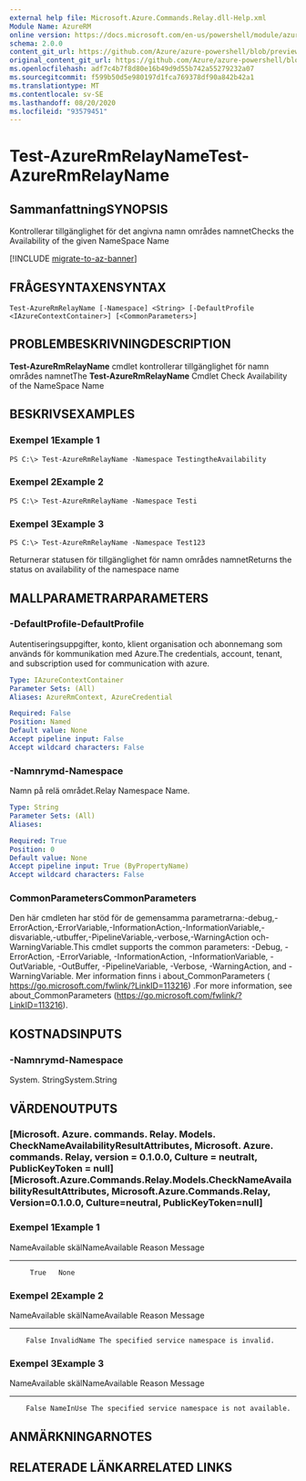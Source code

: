 ```yaml
---
external help file: Microsoft.Azure.Commands.Relay.dll-Help.xml
Module Name: AzureRM
online version: https://docs.microsoft.com/en-us/powershell/module/azurerm.relay/test-azurermrelayname
schema: 2.0.0
content_git_url: https://github.com/Azure/azure-powershell/blob/preview/src/ResourceManager/Relay/Commands.Relay/help/Test-AzureRmRelayName.md
original_content_git_url: https://github.com/Azure/azure-powershell/blob/preview/src/ResourceManager/Relay/Commands.Relay/help/Test-AzureRmRelayName.md
ms.openlocfilehash: adf7c4b7f8d80e16b49d9d55b742a55279232a07
ms.sourcegitcommit: f599b50d5e980197d1fca769378df90a842b42a1
ms.translationtype: MT
ms.contentlocale: sv-SE
ms.lasthandoff: 08/20/2020
ms.locfileid: "93579451"
---
```

# <span data-ttu-id="72130-101">Test-AzureRmRelayName</span><span class="sxs-lookup"><span data-stu-id="72130-101">Test-AzureRmRelayName</span></span>

## <span data-ttu-id="72130-102">Sammanfattning</span><span class="sxs-lookup"><span data-stu-id="72130-102">SYNOPSIS</span></span>
<span data-ttu-id="72130-103">Kontrollerar tillgänglighet för det angivna namn områdes namnet</span><span class="sxs-lookup"><span data-stu-id="72130-103">Checks the Availability of the given NameSpace Name</span></span>

[!INCLUDE [migrate-to-az-banner](../../includes/migrate-to-az-banner.md)]

## <span data-ttu-id="72130-104">FRÅGESYNTAXEN</span><span class="sxs-lookup"><span data-stu-id="72130-104">SYNTAX</span></span>

```
Test-AzureRmRelayName [-Namespace] <String> [-DefaultProfile <IAzureContextContainer>] [<CommonParameters>]
```

## <span data-ttu-id="72130-105">PROBLEMBESKRIVNING</span><span class="sxs-lookup"><span data-stu-id="72130-105">DESCRIPTION</span></span>
<span data-ttu-id="72130-106">**Test-AzureRmRelayName** cmdlet kontrollerar tillgänglighet för namn områdes namnet</span><span class="sxs-lookup"><span data-stu-id="72130-106">The **Test-AzureRmRelayName** Cmdlet Check Availability of the NameSpace Name</span></span>

## <span data-ttu-id="72130-107">BESKRIVS</span><span class="sxs-lookup"><span data-stu-id="72130-107">EXAMPLES</span></span>

### <span data-ttu-id="72130-108">Exempel 1</span><span class="sxs-lookup"><span data-stu-id="72130-108">Example 1</span></span>
```
PS C:\> Test-AzureRmRelayName -Namespace TestingtheAvailability
```

### <span data-ttu-id="72130-109">Exempel 2</span><span class="sxs-lookup"><span data-stu-id="72130-109">Example 2</span></span>
```
PS C:\> Test-AzureRmRelayName -Namespace Testi
```

### <span data-ttu-id="72130-110">Exempel 3</span><span class="sxs-lookup"><span data-stu-id="72130-110">Example 3</span></span>
```
PS C:\> Test-AzureRmRelayName -Namespace Test123
```

<span data-ttu-id="72130-111">Returnerar statusen för tillgänglighet för namn områdes namnet</span><span class="sxs-lookup"><span data-stu-id="72130-111">Returns the status on availability of the namespace name</span></span>

## <span data-ttu-id="72130-112">MALLPARAMETRAR</span><span class="sxs-lookup"><span data-stu-id="72130-112">PARAMETERS</span></span>

### <span data-ttu-id="72130-113">-DefaultProfile</span><span class="sxs-lookup"><span data-stu-id="72130-113">-DefaultProfile</span></span>
<span data-ttu-id="72130-114">Autentiseringsuppgifter, konto, klient organisation och abonnemang som används för kommunikation med Azure.</span><span class="sxs-lookup"><span data-stu-id="72130-114">The credentials, account, tenant, and subscription used for communication with azure.</span></span>

```yaml
Type: IAzureContextContainer
Parameter Sets: (All)
Aliases: AzureRmContext, AzureCredential

Required: False
Position: Named
Default value: None
Accept pipeline input: False
Accept wildcard characters: False
```

### <span data-ttu-id="72130-115">-Namnrymd</span><span class="sxs-lookup"><span data-stu-id="72130-115">-Namespace</span></span>
<span data-ttu-id="72130-116">Namn på relä området.</span><span class="sxs-lookup"><span data-stu-id="72130-116">Relay Namespace Name.</span></span>

```yaml
Type: String
Parameter Sets: (All)
Aliases: 

Required: True
Position: 0
Default value: None
Accept pipeline input: True (ByPropertyName)
Accept wildcard characters: False
```

### <span data-ttu-id="72130-117">CommonParameters</span><span class="sxs-lookup"><span data-stu-id="72130-117">CommonParameters</span></span>
<span data-ttu-id="72130-118">Den här cmdleten har stöd för de gemensamma parametrarna:-debug,-ErrorAction,-ErrorVariable,-InformationAction,-InformationVariable,-disvariable,-utbuffer,-PipelineVariable,-verbose,-WarningAction och-WarningVariable.</span><span class="sxs-lookup"><span data-stu-id="72130-118">This cmdlet supports the common parameters: -Debug, -ErrorAction, -ErrorVariable, -InformationAction, -InformationVariable, -OutVariable, -OutBuffer, -PipelineVariable, -Verbose, -WarningAction, and -WarningVariable.</span></span> <span data-ttu-id="72130-119">Mer information finns i about_CommonParameters ( https://go.microsoft.com/fwlink/?LinkID=113216) .</span><span class="sxs-lookup"><span data-stu-id="72130-119">For more information, see about_CommonParameters (https://go.microsoft.com/fwlink/?LinkID=113216).</span></span>

## <span data-ttu-id="72130-120">KOSTNADS</span><span class="sxs-lookup"><span data-stu-id="72130-120">INPUTS</span></span>

### <span data-ttu-id="72130-121">-Namnrymd</span><span class="sxs-lookup"><span data-stu-id="72130-121">-Namespace</span></span>
 <span data-ttu-id="72130-122">System. String</span><span class="sxs-lookup"><span data-stu-id="72130-122">System.String</span></span>

## <span data-ttu-id="72130-123">VÄRDEN</span><span class="sxs-lookup"><span data-stu-id="72130-123">OUTPUTS</span></span>

### <span data-ttu-id="72130-124">[Microsoft. Azure. commands. Relay. Models. CheckNameAvailabilityResultAttributes, Microsoft. Azure. commands. Relay, version = 0.1.0.0, Culture = neutralt, PublicKeyToken = null]</span><span class="sxs-lookup"><span data-stu-id="72130-124">[Microsoft.Azure.Commands.Relay.Models.CheckNameAvailabilityResultAttributes, Microsoft.Azure.Commands.Relay, Version=0.1.0.0, Culture=neutral, PublicKeyToken=null]</span></span>

### <span data-ttu-id="72130-125">Exempel 1</span><span class="sxs-lookup"><span data-stu-id="72130-125">Example 1</span></span>
<span data-ttu-id="72130-126">NameAvailable skäl</span><span class="sxs-lookup"><span data-stu-id="72130-126">NameAvailable Reason Message</span></span>
------------- ------ -------
         True   None

### <span data-ttu-id="72130-127">Exempel 2</span><span class="sxs-lookup"><span data-stu-id="72130-127">Example 2</span></span>
<span data-ttu-id="72130-128">NameAvailable skäl</span><span class="sxs-lookup"><span data-stu-id="72130-128">NameAvailable      Reason Message</span></span>
-------------      ------ -------
        False InvalidName The specified service namespace is invalid.

### <span data-ttu-id="72130-129">Exempel 3</span><span class="sxs-lookup"><span data-stu-id="72130-129">Example 3</span></span>
<span data-ttu-id="72130-130">NameAvailable skäl</span><span class="sxs-lookup"><span data-stu-id="72130-130">NameAvailable    Reason Message</span></span>
-------------    ------ -------
        False NameInUse The specified service namespace is not available.

## <span data-ttu-id="72130-131">ANMÄRKNINGAR</span><span class="sxs-lookup"><span data-stu-id="72130-131">NOTES</span></span>

## <span data-ttu-id="72130-132">RELATERADE LÄNKAR</span><span class="sxs-lookup"><span data-stu-id="72130-132">RELATED LINKS</span></span>

